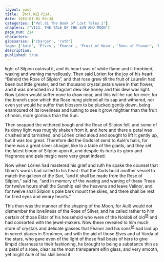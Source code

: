 ```yaml
---
layout: post
title: 【Vol.01】P214.
date: 1983-01-01 03:34
categories: ["Vol.01 The Book of Lost Tales I"]
chapters: ["VIII. THE TALE OF THE SUN AND MOON"]
page_num: 214
characters: 
glossaries: ['charger', 'ruth']
tags: ['Aulë', 'Elves', 'Fëanor', 'Fruit of Noon', 'Sons of Fëanor', 'Laurelin', 'Lórien', 'Noldoli', 'Rose of Silpion', 'Rose of Silver']
description: 
published: true
---
```


<p style="text-indent: 0;">
light of Silpion outrival it, and its heart was of white flame and it throbbed, waxing and waning marvellously. Then said Lórien for the joy of his heart: “Behold the Rose of Silpion”, and that rose grew till the fruit of Laurelin had been but little greater, and ten thousand crystal petals were in that flower, and it was drenched in a fragrant dew like honey and this dew was light. Now Lórien would suffer none to draw near, and this will he rue for ever: for the branch upon which the Rose hung yielded all its sap and withered, nor even yet would he suffer that blossom to be plucked gently down, being enamoured of its loveliness and lusting to see it grow mightier than the fruit of noon, more glorious than the Sun.
</p>

Then snapped the withered bough and the Rose of Silpion fell, and some of its dewy light was roughly shaken from it, and here and there a petal was crushed and tarnished, and Lórien cried aloud and sought to lift it gently up, but it was too great. Therefore did the Gods let send to Aulë's halls, for there was a great silver charger, like to a table of the giants, and they set the latest bloom of Silpion upon it, and despite its hurts its glory and fragrance and pale magic were very great indeed.

Now when Lórien had mastered his grief and ruth he spake the counsel that Ulmo's words had called to his heart: that the Gods build another vessel to match the galleon of the Sun, “and it shall be made from the Rose of Silpion,” said he, “and in memory of the waxing and waning of these Trees for twelve hours shall the Sunship sail the heavens and leave Valinor, and for twelve shall Silpion's pale bark mount the skies, and there shall be rest for tired eyes and weary hearts.”

This then was the manner of the shaping of the Moon, for Aulë would not dismember the loveliness of the Rose of Silver, and he called rather to him certain of those Eldar of his household who were of the Noldoli of old<SUP>[15]({{site.baseurl}}/vol01-p220)</SUP> and had consorted with the jewel-makers. Now these revealed to him much store of crystals and delicate glasses that Fëanor and his sons<SUP>[16]({{site.baseurl}}/vol01-p220)</SUP> had laid up in secret places in Sirnúmen, and with the aid of those Elves and of Varda of the stars, who gave even of the light of those frail boats of hers to give limpid clearness to their fashioning, he brought to being a substance thin as a petal of a rose, clear as the most transparent elfin glass, and very smooth, yet might Aulë of his skill bend it

